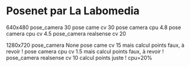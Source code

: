 # Posenet par La Labomedia

640x480
pose_camera 30
pose came cv 30
pose camera cpu 4.8
pose camera cpu cv 4.5
pose_camera realsense cv 20


1280x720
pose_camera None
pose came cv 15 mais calcul points faux, à revoir !
pose camera cpu cv 1.5 mais calcul points faux, à revoir !
pose_camera realsense cv 10 calcul points juste ! cpu=20%
